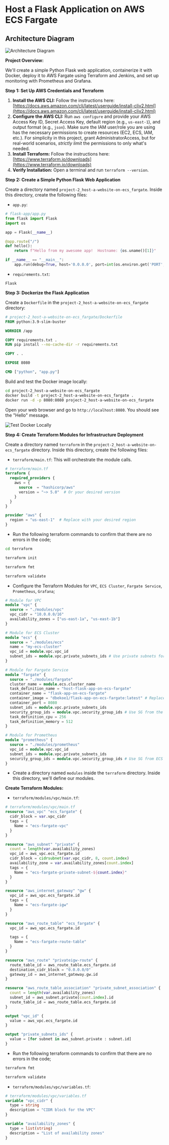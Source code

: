 # Host a Flask Application on AWS ECS Fargate

## Architecture Diagram

![Architecture Diagram](./architecture-diagram/host-website-on-ecr_fargate.PNG)


**Project Overview:**

We'll create a simple Python Flask web application, containerize it with Docker, deploy it to AWS Fargate using Terraform and Jenkins, and set up monitoring with Prometheus and Grafana.

**Step 1: Set Up AWS Credentials and Terraform**

1.  **Install the AWS CLI:**  Follow the instructions here: [https://docs.aws.amazon.com/cli/latest/userguide/install-cliv2.html](https://docs.aws.amazon.com/cli/latest/userguide/install-cliv2.html)
2.  **Configure the AWS CLI:** Run `aws configure` and provide your AWS Access Key ID, Secret Access Key, default region (e.g., `us-east-1`), and output format (e.g., `json`). Make sure the IAM user/role you are using has the necessary permissions to create resources (EC2, ECS, IAM, etc.).  For simplicity in this project, grant AdministratorAccess, but for real-world scenarios, *strictly limit* the permissions to only what's needed.
3.  **Install Terraform:** Follow the instructions here: [https://www.terraform.io/downloads](https://www.terraform.io/downloads)
4.  **Verify Installation:** Open a terminal and run `terraform --version`.

**Step 2: Create a Simple Python Flask Web Application**

Create a directory named `project-2_host-a-website-on-ecs_fargate`. Inside this directory, create the following files:

*   `app.py`:

```python
# flask-app/app.py
from flask import Flask
import os

app = Flask(__name__)

@app.route("/")
def hello():
    return f"Hello from my awesome app!  Hostname: {os.uname()[1]}"

if __name__ == "__main__":
    app.run(debug=True, host='0.0.0.0', port=int(os.environ.get('PORT', 8080)))
```

*   `requirements.txt`:

```
Flask
```

**Step 3: Dockerize the Flask Application**

Create a `Dockerfile` in the `project-2_host-a-website-on-ecs_fargate` directory:

```dockerfile
# project-2_host-a-website-on-ecs_fargate/Dockerfile
FROM python:3.9-slim-buster

WORKDIR /app

COPY requirements.txt .
RUN pip install --no-cache-dir -r requirements.txt

COPY . .

EXPOSE 8080

CMD ["python", "app.py"]
```

Build and test the Docker image locally:

```bash
cd project-2_host-a-website-on-ecs_fargate
docker build -t project-2_host-a-website-on-ecs_fargate .
docker run -d -p 8080:8080 project-2_host-a-website-on-ecs_fargate
```

Open your web browser and go to `http://localhost:8080`.  You should see the "Hello" message.

![Test Docker Locally](./images/build-and-test-docker-locally.PNG)

**Step 4: Create Terraform Modules for Infrastructure Deployment**

Create a directory named `terraform` in the `project-2_host-a-website-on-ecs_fargate` directory.  Inside this directory, create the following files:

*   `terraform/main.tf`:  This will orchestrate the module calls.

```terraform
# terraform/main.tf
terraform {
  required_providers {
    aws = {
      source  = "hashicorp/aws"
      version = "~> 5.0"  # Or your desired version
    }
  }
}

provider "aws" {
  region = "us-east-1"  # Replace with your desired region
}
```
* Run the following terraform commands to confirm that there are no errors in the code;

```bash
cd terraform
```

```bash
terraform init
```

```bash
terraform fmt
```

```bash
terraform validate
```

* Configure the Terraform Modules for `VPC`, `ECS Cluster`, `Fargate Service`, `Prometheus`, `Grafana`;

```terraform
# Module for VPC
module "vpc" {
  source = "./modules/vpc"
  vpc_cidr = "10.0.0.0/16"
  availability_zones = ["us-east-1a", "us-east-1b"]
}

# Module for ECS Cluster
module "ecs" {
  source = "./modules/ecs"
  name = "my-ecs-cluster"
  vpc_id = module.vpc.vpc_id
  subnet_ids = module.vpc.private_subnets_ids # Use private subnets for ECS Fargate
}

# Module for Fargate Service
module "fargate" {
  source = "./modules/fargate"
  cluster_name = module.ecs.cluster_name
  task_definition_name = "host-flask-app-on-ecs-fargate"
  container_name = "flask-app-on-ecs-fargate"
  container_image = "dbekoe1/flask-app-on-ecs-fargate:latest" # Replace!  Push the image to Docker Hub
  container_port = 8080
  subnet_ids = module.vpc.private_subnets_ids
  security_group_ids = module.vpc.security_group_ids # Use SG from the ECS module
  task_definition_cpu = 256
  task_definition_memory = 512
}

# Module for Prometheus
module "prometheus" {
  source = "./modules/prometheus"
  vpc_id = module.vpc.vpc_id
  subnet_ids = module.vpc.private_subnets_ids
  security_group_ids = module.vpc.security_group_ids # Use SG from ECS module
}
```

*   Create a directory named `modules` inside the `terraform` directory.  Inside this directory, we'll define our modules.

**Create Terraform Modules:**

*   `terraform/modules/vpc/main.tf`:

```terraform
# terraform/modules/vpc/main.tf
resource "aws_vpc" "ecs_fargate" {
  cidr_block = var.vpc_cidr
  tags = {
    Name = "ecs-fargate-vpc"
  }
}

resource "aws_subnet" "private" {
  count = length(var.availability_zones)
  vpc_id = aws_vpc.ecs_fargate.id
  cidr_block = cidrsubnet(var.vpc_cidr, 8, count.index)
  availability_zone = var.availability_zones[count.index]
  tags = {
    Name = "ecs-fargate-private-subnet-${count.index}"
  }
}

resource "aws_internet_gateway" "gw" {
  vpc_id = aws_vpc.ecs_fargate.id
  tags = {
    Name = "ecs-fargate-igw"
  }
}

resource "aws_route_table" "ecs_fargate" {
  vpc_id = aws_vpc.ecs_fargate.id

  tags = {
    Name = "ecs-fargate-route-table"
  }
}

resource "aws_route" "privateigw-route" {
  route_table_id = aws_route_table.ecs_fargate.id
  destination_cidr_block = "0.0.0.0/0"
  gateway_id = aws_internet_gateway.gw.id
}

resource "aws_route_table_association" "private_subnet_association" {
  count = length(var.availability_zones)
  subnet_id = aws_subnet.private[count.index].id
  route_table_id = aws_route_table.ecs_fargate.id
}

output "vpc_id" {
  value = aws_vpc.ecs_fargate.id
}

output "private_subnets_ids" {
  value = [for subnet in aws_subnet.private : subnet.id]
} 
```

* Run the following terraform commands to confirm that there are no errors in the code;

```bash
terraform fmt
```

```bash
terraform validate
```

*   `terraform/modules/vpc/variables.tf`:

```terraform
# terraform/modules/vpc/variables.tf
variable "vpc_cidr" {
  type = string
  description = "CIDR block for the VPC"
}

variable "availability_zones" {
  type = list(string)
  description = "List of availability zones"
}
```
